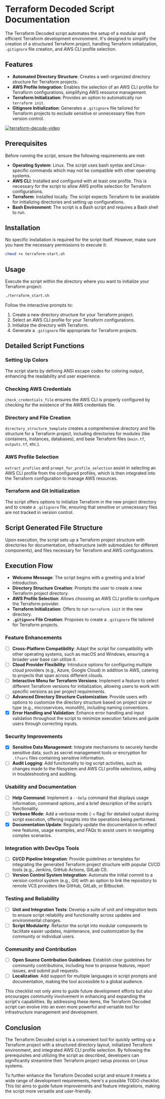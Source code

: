 # Terraform Decoded Script Documentation

The Terraform Decoded script automates the setup of a modular and efficient Terraform development environment. It's designed to simplify the creation of a structured Terraform project, handling Terraform initialization, `.gitignore` file creation, and AWS CLI profile selection.

## Features

- **Automated Directory Structure**: Creates a well-organized directory structure for Terraform projects.
- **AWS Profile Integration**: Enables the selection of an AWS CLI profile for Terraform configurations, simplifying AWS resource management.
- **Terraform Initialization**: Provides an option to automatically run `terraform init`.
- **Gitignore Initialization**: Generates a `.gitignore` file tailored for Terraform projects to exclude sensitive or unnecessary files from version control.

[![terraform-decode-video](https://img.youtube.com/vi/o-m9IG4_7E8/maxresdefault.jpg)](https://youtu.be/o-m9IG4_7E8)

## Prerequisites

Before running the script, ensure the following requirements are met:

- **Operating System**: Linux. The script uses bash syntax and Linux-specific commands which may not be compatible with other operating systems.
- **AWS CLI**: Installed and configured with at least one profile. This is necessary for the script to allow AWS profile selection for Terraform configurations.
- **Terraform**: Installed locally. The script expects Terraform to be available for initializing directories and setting up configurations.
- **Bash Environment**: The script is a Bash script and requires a Bash shell to run.

## Installation

No specific installation is required for the script itself. However, make sure you have the necessary permissions to execute it:

```bash
chmod +x terraform-start.sh
```

## Usage

Execute the script within the directory where you want to initialize your Terraform project:

```bash
./terraform_start.sh
```

Follow the interactive prompts to:

1. Create a new directory structure for your Terraform project.
2. Select an AWS CLI profile for your Terraform configurations.
3. Initialize the directory with Terraform.
4. Generate a `.gitignore` file appropriate for Terraform projects.

## Detailed Script Functions

### Setting Up Colors

The script starts by defining ANSI escape codes for coloring output, enhancing the readability and user experience.

### Checking AWS Credentials

`check_credentials_file` ensures the AWS CLI is properly configured by checking for the existence of the AWS credentials file.

### Directory and File Creation

`directory_structure_template` creates a comprehensive directory and file structure for a Terraform project, including directories for modules (like containers, instances, databases), and base Terraform files (`main.tf`, `outputs.tf`, etc.).

### AWS Profile Selection

`extract_profiles` and `prompt_for_profile_selection` assist in selecting an AWS CLI profile from the configured profiles, which is then integrated into the Terraform configuration to manage AWS resources.

### Terraform and Git Initialization

The script offers options to initialize Terraform in the new project directory and to create a `.gitignore` file, ensuring that sensitive or unnecessary files are not tracked in version control.

## Script Generated File Structure

Upon execution, the script sets up a Terraform project structure with directories for documentation, infrastructure (with submodules for different components), and files necessary for Terraform and AWS configurations.

## Execution Flow

- **Welcome Message**: The script begins with a greeting and a brief introduction.
- **Directory Structure Creation**: Prompts the user to create a new Terraform project directory.
- **AWS Profile Selection**: Allows choosing an AWS CLI profile to configure the Terraform provider.
- **Terraform Initialization**: Offers to run `terraform init` in the new directory.
- **`.gitignore` File Creation**: Proposes to create a `.gitignore` file tailored for Terraform projects.

### Feature Enhancements

- [ ] **Cross-Platform Compatibility**: Adapt the script for compatibility with other operating systems, such as macOS and Windows, ensuring a broader user base can utilize it.
- [ ] **Cloud Provider Flexibility**: Introduce options for configuring multiple cloud providers (e.g., Azure, Google Cloud) in addition to AWS, catering to projects that span across different clouds.
- [ ] **Interactive Menu for Terraform Versions**: Implement a feature to select different Terraform versions for initialization, allowing users to work with specific versions as per project requirements.
- [ ] **Advanced Directory Structure Customization**: Provide users with options to customize the directory structure based on project size or type (e.g., microservices, monolith), including naming conventions.
- [x] **Error Handling and Validation**: Enhance error handling and input validation throughout the script to minimize execution failures and guide users through correcting inputs.

### Security Improvements

- [x] **Sensitive Data Management**: Integrate mechanisms to securely handle sensitive data, such as secret management tools or encryption for `.tfvars` files containing sensitive information.
- [ ] **Audit Logging**: Add functionality to log script activities, such as changes made to the filesystem and AWS CLI profile selections, aiding in troubleshooting and auditing.

### Usability and Documentation

- [ ] **Help Command**: Implement a `--help` command that displays usage information, command options, and a brief description of the script’s functionality.
- [ ] **Verbose Mode**: Add a verbose mode (`-v` flag) for detailed output during script execution, offering insights into the operations being performed.
- [x] **Documentation Update**: Regularly update the documentation to reflect new features, usage examples, and FAQs to assist users in navigating complex scenarios.

### Integration with DevOps Tools

- [ ] **CI/CD Pipeline Integration**: Provide guidelines or templates for integrating the generated Terraform project structure with popular CI/CD tools (e.g., Jenkins, GitHub Actions, GitLab CI).
- [ ] **Version Control System Integration**: Automate the initial commit to a version control system (e.g., Git) with an option to link the repository to remote VCS providers like GitHub, GitLab, or Bitbucket.

### Testing and Reliability

- [ ] **Unit and Integration Tests**: Develop a suite of unit and integration tests to ensure script reliability and functionality across updates and environmental changes.
- [ ] **Script Modularity**: Refactor the script into modular components to facilitate easier updates, maintenance, and customization by the community or individual users.

### Community and Contribution

- [ ] **Open Source Contribution Guidelines**: Establish clear guidelines for community contributions, including how to propose features, report issues, and submit pull requests.
- [ ] **Localization**: Add support for multiple languages in script prompts and documentation, making the tool accessible to a global audience.

This checklist not only aims to guide future development efforts but also encourages community involvement in enhancing and expanding the script's capabilities. By addressing these items, the Terraform Decoded script can evolve into an even more powerful and versatile tool for infrastructure management and development.

## Conclusion

The Terraform Decoded script is a convenient tool for quickly setting up a Terraform project with a structured directory layout, initialized Terraform environment, and integrated AWS CLI profile selection. By following the prerequisites and utilizing the script as described, developers can significantly streamline their Terraform project setup process on Linux systems.

To further enhance the Terraform Decoded script and ensure it meets a wide range of development requirements, here's a possible TODO checklist. This list aims to guide future improvements and feature integrations, making the script more versatile and user-friendly.
